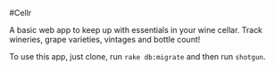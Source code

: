 #Cellr

A basic web app to keep up with essentials in your wine cellar.  Track wineries, grape varieties, vintages and bottle count!

To use this app, just clone, run `rake db:migrate` and then run `shotgun`.
